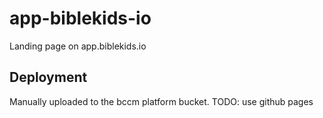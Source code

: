 # app-biblekids-io
Landing page on app.biblekids.io

## Deployment
Manually uploaded to the bccm platform bucket.
TODO: use github pages
